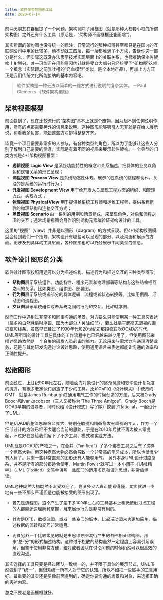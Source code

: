 ```yaml
---
title: 软件架构的图形工具
date: 2020-07-14
---
```


前两天朋友在群里提了一个问题，架构师除了用框图（就是那种大框套小框的所谓架构图）之外还有什么工具（原话是，“架构师不画框框还能画啥”）。

其实所谓的架构图也没有统一的标注，日常流行的那种框图甚至都只是在国内的互联网公司中用的比较多，动不动就三四层，每一层都堆满了小方块，告诉你这一部分是什么，但实际这既没办法表示技术实现层面上的关联关系，也很难确保业务架构上的划分。唯一可能还在用的原因估计就是受众大部分已经接受了“架构图”这样一个概念（实际跟之前我吐槽的“充血模型”类似，是个本地产品），再加上方方正正是我们传统文化所能接纳的基本内容吧。

> 软件架构是一种无法以简单的一维方式进行说明的复杂实体。
> －Paul Clements 《软件架构编档》

## 架构视图模型

前面提到了，现在比较流行的“架构图”基本上就是个废物，因为起不到任何说明作用，所有的点都需要另外的信息来说明。这种图形能够吸引人无非就是在给人展示说，你看我多厉害，能把这些方块排得整整齐齐。

毕竟一个项目需要非常多的人参与，有各种类型的角色，所以为了能够让这些人分别了解到自己需要的信息，实际是有着不同的视图来展示软件架构。一个典型的归类方式是4+1架构视图模型：

- **逻辑视图 Logic View** 是系统功能特性的概念和关系描述，把具体的业务以角色和逻辑关系的形式呈现；
- **流程视图 Process View** 是系统动态性体现，展示的是系统的流程和协作，关注的是系统的运行时行为；
- **开发视图 Development View** 用于给开发人员呈现工程方面的组织、和管理方式、实现方式；
- **物理视图 Physical View** 用于提供给系统工程师和运维工程师，提供系统组件的物理结构和连接交互方式；
- **场景视图 Scenario** 由一系列的用例和场景组成，来呈现角色、对象和流程之间的交互；通常场景视图会用作识别架构元素和验证架构设计的工具。

这里的“视图”（view）并非是以图形（diagram）的方式呈现。但4+1架构视图模型会给到我们一个指导，架构设计有哪些可以呈现的部分、以及沟通和展示的方面。而涉及到具体的工具层面，各种图形也可以充分展示不同类型的信息。

## 软件设计图形的分类

软件设计图形按照用途可以分为描述结构、描述行为和描述交互的三种类型图形。

- **结构图**展示系统组件、功能特性、程序元素和物理部署等结构与这些结构相互之间的关系。比如类图、组件图、部署图。
- **行为图**展示系统或者部分的具体逻辑、流程或者状态转换等。比如用例图、活动图和流程图。
- **交互图**展示系统组件或者系统之间的行为和交互。比如时序图。

然而工作中遇到过非常多和同事沟通的场景，对方要么只能使用某一种工具来表达（最多的自然就是时序图，因为大部分人关注细节），要么就是干脆毫无逻辑的画框框和线条。虽然早已经过了1990年代和20世纪初那段疯狂吹OOAD的时代，UML等所谓的设计工具在具体的工作流程中也已经越来越少用了，但使用图形来描述思路依然是一个合格的研发人员必备的能力。无论用来与需求方沟通理清楚业务，还是与其他研发沟通讨论设计思路，使用通用语言来表达都能让沟通的效率和正确性提升。

## 松散图形

前面说过，上世纪90年代左右，随着面向对象设计的逐渐风靡和软件设计复杂度的提升，有很多老家伙们创造了不少的工具，比如GoF的《设计模式》中使用的OMT，就是James Rumbaugh在通用电气工作的时候创造的方法，后来被Grady Booch和Ivar Jacobson（三人又被称为“The Three Amigos”，Grady Booch是OOAD早期的倡导者，同时也给《设计模式》写了序）挖到了Rational，一起设计了UML。

但是OOAD的整体思路略显庞大，特别在敏捷和精益愈发被重视的今天，作为一个细节设计的方法已经不太适合当前的思路，于是在2010年后就不再太被人常提起，不过好在是给我们留下了不少工具、模式和实践方法。

UML就是OOAD的产物之一，在合并（“unified”）了多个建模工具之后有了这样一个庞然大物。但这种庞然大物必然会导致一个非常高的学习成本，所以也慢慢少有人用了。只剩一些非常直观的图形还有人能够用气。
另外本身UML设计过度复杂，并不是所有的部分都适合使用，Martin Fowler就写过一本小册子《UML精粹》（UML Distilled）来简单讲解一些图形的适用场景和设计思想，非常值得一读。

UML这种庞然大物既然不太受欢迎了，也没多少人真正能看得懂，其实就进一步地有一些不那么严谨但是也能被接受的图形出现了。

- 首先是流程图，这个产生了差不多100年左右的工具基本上稍微接触过点工程的人都能迅速理解和掌握，用来展示行为是非常有用的。

- 其次是DFD，数据流图，或者一些变形的版本。比起活动图来也更加简单，描述数据的流转和交互非常适用。

- 再者另外一个比较常见的就是由思维导图流行产生的各种相关结构图，用来“总-分”的形式描述结构。这种过于松散的结构虽然一定程度上容易引起误解，但鉴于使用非常方便，结对或者团队在讨论问题的时候仍然可以很高效的直观沟通。

其实选择的工具只要是经过团队一致统一的，并不限于具体的展示形式，UML虽然做到了“统一”，但很难统一所有人对于它的认知，所以不如把一些趁手的工具用好。最重要的其实还是要像前面提到的，确定你要沟通的场景和对象，来选择正确的表述内容。

总之不要老是画框框就好。